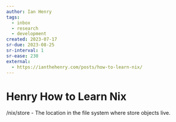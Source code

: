 ```yaml
---
author: Ian Henry
tags:
  - inbox
  - research
  - development
created: 2023-07-17
sr-due: 2023-08-25
sr-interval: 1
sr-ease: 230
external:
  - https://ianthehenry.com/posts/how-to-learn-nix/
---
```


# Henry How to Learn Nix

/nix/store - The location in the file system where store objects live.

